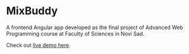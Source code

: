 # MixBuddy
A frontend Angular app developed as the final project of Advanced Web Programming course at Faculty of Sciences in Novi Sad.

Check out [live demo here](https://mixbuddy-cdb00.web.app/).